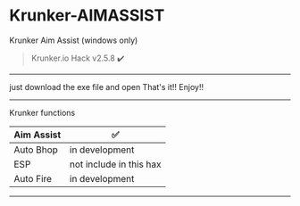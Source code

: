 # Krunker-AIMASSIST
Krunker Aim Assist (windows only)
>Krunker.io Hack v2.5.8 ✔️
__________________________________
just download the exe file and open
That's it!!
Enjoy!!
__________________________________
Krunker functions

|Aim Assist|✅|
|----------|--|
|Auto Bhop|in development|
|ESP|not include in this hax| Pls click this LINK(https://github.com/Krunker-Java-plus-X/Krunker-JV-Hack) if you want ESP
|Auto Fire|in development|
__________________________________
